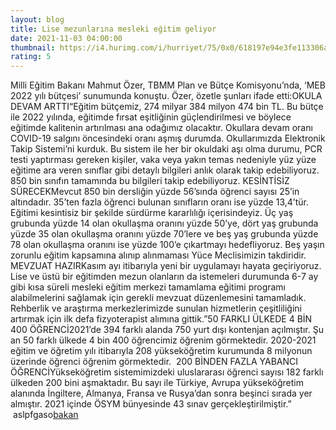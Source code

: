 ```yaml
--- 
layout: blog
title: Lise mezunlarına mesleki eğitim geliyor
date: 2021-11-03 04:00:00
thumbnail: https://i4.hurimg.com/i/hurriyet/75/0x0/618197e94e3fe113306aa860.jpg
rating: 5
---
```

Milli Eğitim Bakanı Mahmut Özer, TBMM Plan ve Bütçe Komisyonu’nda, ‘MEB 2022 yılı bütçesi’ sunumunda konuştu. Özer, özetle şunları ifade etti:OKULA DEVAM ARTTI“Eğitim bütçemiz, 274 milyar 384 milyon 474 bin TL. Bu bütçe ile 2022 yılında, eğitimde fırsat eşitliğinin güçlendirilmesi ve böylece eğitimde kalitenin artırılması ana odağımız olacaktır. Okullara devam oranı COVID-19 salgını öncesindeki oranı aşmış durumda. Okullarımızda Elektronik Takip Sistemi’ni kurduk. Bu sistem ile her bir okuldaki aşı olma durumu, PCR testi yaptırması gereken kişiler, vaka veya yakın temas nedeniyle yüz yüze eğitime ara veren sınıflar gibi detaylı bilgileri anlık olarak takip edebiliyoruz. 850 bin sınıfın tamamında bu bilgileri takip edebiliyoruz. KESİNTİSİZ SÜRECEKMevcut 850 bin dersliğin yüzde 56’sında öğrenci sayısı 25’in altındadır. 35’ten fazla öğrenci bulunan sınıfların oranı ise yüzde 13,4’tür. Eğitimi kesintisiz bir şekilde sürdürme kararlılığı içerisindeyiz. Üç yaş grubunda yüzde 14 olan okullaşma oranını yüzde 50’ye, dört yaş grubunda yüzde 35 olan okullaşma oranını yüzde 70’lere ve beş yaş grubunda yüzde 78 olan okullaşma oranını ise yüzde 100’e çıkartmayı hedefliyoruz. Beş yaşın zorunlu eğitim kapsamına alınıp alınmaması Yüce Meclisimizin takdiridir. MEVZUAT HAZIRKasım ayı itibarıyla yeni bir uygulamayı hayata geçiriyoruz. Lise ve üstü bir eğitimden mezun olanların da istemeleri durumunda 6-7 ay gibi kısa süreli mesleki eğitim merkezi tamamlama eğitimi programı alabilmelerini sağlamak için gerekli mevzuat düzenlemesini tamamladık. Rehberlik ve araştırma merkezlerimizde sunulan hizmetlerin çeşitliliğini artırmak için ilk defa fizyoterapist alımına gittik.”50 FARKLI ÜLKEDE 4 BİN 400 ÖĞRENCİ2021’de 394 farklı alanda 750 yurt dışı kontenjan açılmıştır. Şu an 50 farklı ülkede 4 bin 400 öğrencimiz öğrenim görmektedir. 2020-2021 eğitim ve öğretim yılı itibarıyla 208 yükseköğretim kurumunda 8 milyonun üzerinde öğrenci öğrenim görmektedir.  200 BİNDEN FAZLA YABANCI ÖĞRENCİYükseköğretim sistemimizdeki uluslararası öğrenci sayısı 182 farklı ülkeden 200 bini aşmaktadır. Bu sayı ile Türkiye, Avrupa yükseköğretim alanında İngiltere, Almanya, Fransa ve Rusya’dan sonra beşinci sırada yer almıştır. 2021 içinde ÖSYM bünyesinde 43 sınav gerçekleştirilmiştir.” </br>&nbsp;aslpfgaso<a href="https://www.tuccar.de/product/schutzglas-9h-kompatibel-mit-iphone-13-pro-max-displayschutzfolie-panzerfolie-passgenau-glas">bakan</a>